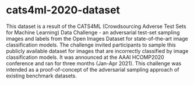 # cats4ml-2020-dataset
This dataset is a result of the CATS4ML (Crowdsourcing Adverse Test Sets for Machine Learning) Data Challenge - an adversarial test-set sampling images and labels from the Open Images Dataset for state-of-the-art image classification models. The challenge invited participants to sample this publicly available dataset for images that are incorrectly classified by image classification models. It was announced at the AAAI HCOMP2020 conference and ran for three months (Jan-Apr 2021). This challenge was intended as a proof-of-concept of the adversarial sampling approach of existing benchmark datasets.  
 
